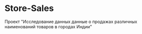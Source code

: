 # Store-Sales
Проект "Исследование данных данные о продажах различных наименований товаров в городах Индии"
